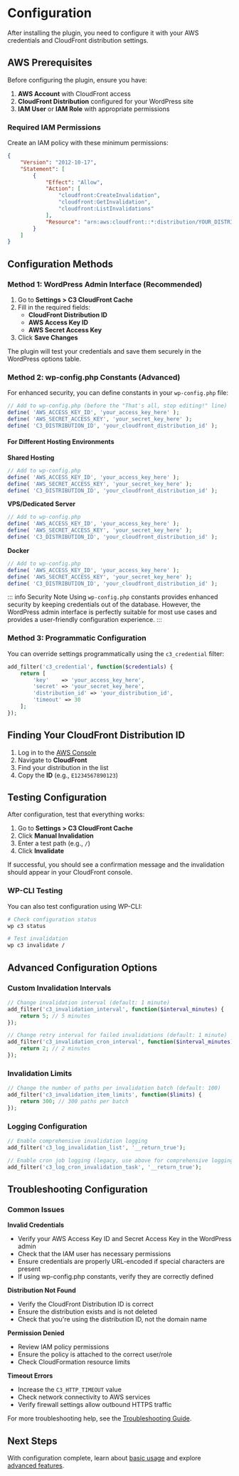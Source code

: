 # Configuration

After installing the plugin, you need to configure it with your AWS credentials and CloudFront distribution settings.

## AWS Prerequisites

Before configuring the plugin, ensure you have:

1. **AWS Account** with CloudFront access
2. **CloudFront Distribution** configured for your WordPress site
3. **IAM User** or **IAM Role** with appropriate permissions

### Required IAM Permissions

Create an IAM policy with these minimum permissions:

```json
{
    "Version": "2012-10-17",
    "Statement": [
        {
            "Effect": "Allow",
            "Action": [
                "cloudfront:CreateInvalidation",
                "cloudfront:GetInvalidation",
                "cloudfront:ListInvalidations"
            ],
            "Resource": "arn:aws:cloudfront::*:distribution/YOUR_DISTRIBUTION_ID"
        }
    ]
}
```

## Configuration Methods

### Method 1: WordPress Admin Interface (Recommended)

1. Go to **Settings > C3 CloudFront Cache**
2. Fill in the required fields:
   - **CloudFront Distribution ID**
   - **AWS Access Key ID**
   - **AWS Secret Access Key**
3. Click **Save Changes**

The plugin will test your credentials and save them securely in the WordPress options table.

### Method 2: wp-config.php Constants (Advanced)

For enhanced security, you can define constants in your `wp-config.php` file:

```php
// Add to wp-config.php (before the "That's all, stop editing!" line)
define( 'AWS_ACCESS_KEY_ID', 'your_access_key_here' );
define( 'AWS_SECRET_ACCESS_KEY', 'your_secret_key_here' );
define( 'C3_DISTRIBUTION_ID', 'your_cloudfront_distribution_id' );
```

#### For Different Hosting Environments

**Shared Hosting**
```php
// Add to wp-config.php
define( 'AWS_ACCESS_KEY_ID', 'your_access_key_here' );
define( 'AWS_SECRET_ACCESS_KEY', 'your_secret_key_here' );
define( 'C3_DISTRIBUTION_ID', 'your_cloudfront_distribution_id' );
```

**VPS/Dedicated Server**
```php
// Add to wp-config.php
define( 'AWS_ACCESS_KEY_ID', 'your_access_key_here' );
define( 'AWS_SECRET_ACCESS_KEY', 'your_secret_key_here' );
define( 'C3_DISTRIBUTION_ID', 'your_cloudfront_distribution_id' );
```

**Docker**
```php
// Add to wp-config.php
define( 'AWS_ACCESS_KEY_ID', 'your_access_key_here' );
define( 'AWS_SECRET_ACCESS_KEY', 'your_secret_key_here' );
define( 'C3_DISTRIBUTION_ID', 'your_cloudfront_distribution_id' );
```

::: info Security Note
Using `wp-config.php` constants provides enhanced security by keeping credentials out of the database. However, the WordPress admin interface is perfectly suitable for most use cases and provides a user-friendly configuration experience.
:::

### Method 3: Programmatic Configuration

You can override settings programmatically using the `c3_credential` filter:

```php
add_filter('c3_credential', function($credentials) {
    return [
        'key'    => 'your_access_key_here',
        'secret' => 'your_secret_key_here',
        'distribution_id' => 'your_distribution_id',
        'timeout' => 30
    ];
});
```

## Finding Your CloudFront Distribution ID

1. Log in to the [AWS Console](https://console.aws.amazon.com/)
2. Navigate to **CloudFront**
3. Find your distribution in the list
4. Copy the **ID** (e.g., `E1234567890123`)

## Testing Configuration

After configuration, test that everything works:

1. Go to **Settings > C3 CloudFront Cache**
2. Click **Manual Invalidation**
3. Enter a test path (e.g., `/`)
4. Click **Invalidate**

If successful, you should see a confirmation message and the invalidation should appear in your CloudFront console.

### WP-CLI Testing

You can also test configuration using WP-CLI:

```bash
# Check configuration status
wp c3 status

# Test invalidation
wp c3 invalidate /
```

## Advanced Configuration Options

### Custom Invalidation Intervals

```php
// Change invalidation interval (default: 1 minute)
add_filter('c3_invalidation_interval', function($interval_minutes) {
    return 5; // 5 minutes
});

// Change retry interval for failed invalidations (default: 1 minute)
add_filter('c3_invalidation_cron_interval', function($interval_minutes) {
    return 2; // 2 minutes
});
```

### Invalidation Limits

```php
// Change the number of paths per invalidation batch (default: 100)
add_filter('c3_invalidation_item_limits', function($limits) {
    return 300; // 300 paths per batch
});
```

### Logging Configuration

```php
// Enable comprehensive invalidation logging
add_filter('c3_log_invalidation_list', '__return_true');

// Enable cron job logging (legacy, use above for comprehensive logging)
add_filter('c3_log_cron_invalidation_task', '__return_true');
```

## Troubleshooting Configuration

### Common Issues

**Invalid Credentials**
- Verify your AWS Access Key ID and Secret Access Key in the WordPress admin
- Check that the IAM user has necessary permissions
- Ensure credentials are properly URL-encoded if special characters are present
- If using wp-config.php constants, verify they are correctly defined

**Distribution Not Found**
- Verify the CloudFront Distribution ID is correct
- Ensure the distribution exists and is not deleted
- Check that you're using the distribution ID, not the domain name

**Permission Denied**
- Review IAM policy permissions
- Ensure the policy is attached to the correct user/role
- Check CloudFormation resource limits

**Timeout Errors**
- Increase the `C3_HTTP_TIMEOUT` value
- Check network connectivity to AWS services
- Verify firewall settings allow outbound HTTPS traffic

For more troubleshooting help, see the [Troubleshooting Guide](/guide/troubleshooting).

## Next Steps

With configuration complete, learn about [basic usage](/guide/basic-usage) and explore [advanced features](/guide/filters).
